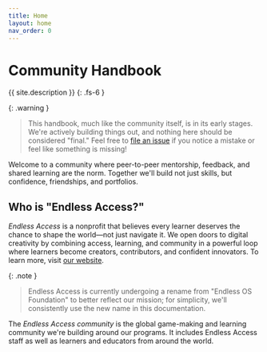 ```yaml
---
title: Home
layout: home
nav_order: 0
---
```


# Community Handbook

{{ site.description }}
{: .fs-6 }

{: .warning }
>This handbook, much like the community itself, is in its early stages. We're actively building things out, and nothing here should be considered "final." Feel free to [file an issue] if you notice a mistake or feel like something is missing!

Welcome to a community where peer-to-peer mentorship, feedback, and shared learning are the norm. Together we'll build not just skills, but confidence, friendships, and portfolios.

## Who is "Endless Access?"

_Endless Access_ is a nonprofit that believes every learner deserves the chance to shape the world—not just navigate it. We open doors to digital creativity by combining access, learning, and community in a powerful loop where learners become creators, contributors, and confident innovators. To learn more, visit [our website][Endless Access].
 
{: .note }
>Endless Access is currently undergoing a rename from "Endless OS Foundation" to better reflect our mission; for simplicity, we'll consistently use the new name in this documentation.

The _Endless Access community_ is the global game-making and learning community we're building around our programs. It includes Endless Access staff as well as learners and educators from around the world.

[Endless Access]: https://www.endlessos.org/
[file an issue]: https://github.com/Endless-Access-Community/handbook/issues
